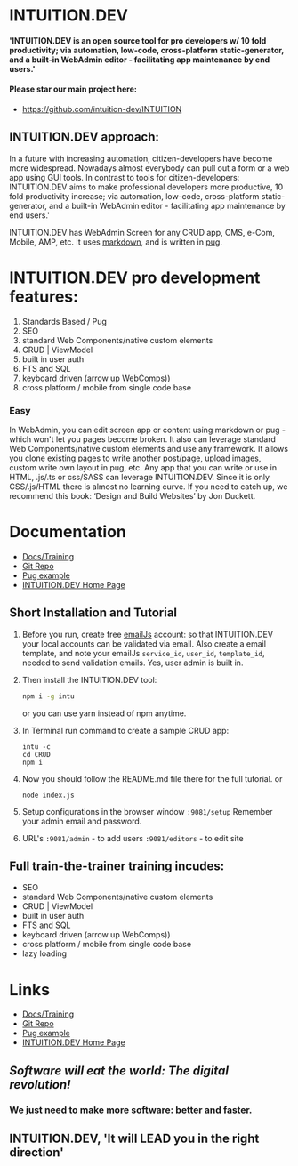 
# INTUITION.DEV

#### 'INTUITION.DEV is an open source tool for pro developers w/ 10 fold productivity; via automation, low-code, cross-platform static-generator, and a built-in WebAdmin editor - facilitating app maintenance by end users.'

#### Please star our main project here:
- https://github.com/intuition-dev/INTUITION

## INTUITION.DEV approach:

In a future with increasing automation, citizen-developers have become more widespread. Nowadays almost everybody can pull out a form or a web app using GUI tools.
In contrast to tools for citizen-developers: INTUITION.DEV aims to make professional developers more productive, 10 fold productivity increase; via automation, low-code, cross-platform static-generator, and a built-in WebAdmin editor - facilitating app maintenance by end users.'

INTUITION.DEV has WebAdmin Screen for any CRUD app, CMS, e-Com, Mobile, AMP, etc.  It uses [markdown](https://daringfireball.net/projects/markdown/syntax), and is written in [pug](https://pugjs.org/language/tags.html).

# INTUITION.DEV pro development features:

1. Standards Based / Pug
1. SEO
2.  standard Web Components/native custom elements
2. CRUD | ViewModel
2. built in user auth
2. FTS and SQL
2. keyboard driven (arrow up WebComps))
2. cross platform / mobile from single code base


### Easy

In WebAdmin, you can edit screen app or content using markdown or pug - which won't let you pages become broken. It also can leverage  standard Web Components/native custom elements and use any framework. It allows you clone existing pages to write another post/page, upload images, custom write own layout in pug, etc. Any app that you can write or use in HTML, .js/.ts or css/SASS can leverage INTUITION.DEV. Since it is only CSS/.js/HTML there is almost no learning curve.  If you need to catch up, we recommend this book: ‘Design and Build Websites’ by Jon Duckett.


# Documentation

- [Docs/Training](http://docs.mbake.org)
- [Git Repo](http://git.mbake.org)
- [Pug example](https://pug.mbake.org)
- [INTUITION.DEV Home Page](https://www.INTUITION.DEV)


## Short Installation and Tutorial

1. Before you run, create free [emailJs](https://www.emailjs.com) account: so that INTUITION.DEV your local accounts can be validated via email. Also create a email template, and note your emailJs `service_id`, `user_id`,  `template_id`, needed to send validation emails. Yes, user admin is built in.

2. Then install the INTUITION.DEV tool:
    ```bash
    npm i -g intu
    ```
    or you can use yarn instead of npm anytime.

3. In Terminal run command to create a sample CRUD app: 
    ```
    intu -c
    cd CRUD
    npm i
    ```

4. Now you should follow the README.md file there for the full tutorial.
or
    ```
    node index.js
    ```

5. Setup configurations in the browser window `:9081/setup`
   Remember your admin email and password.

6. URL's
   `:9081/admin` - to add users
   `:9081/editors` - to edit site

## Full train-the-trainer training incudes:
- SEO
-  standard Web Components/native custom elements
- CRUD | ViewModel
- built in user auth
- FTS and SQL
- keyboard driven (arrow up WebComps))
- cross platform / mobile from single code base
- lazy loading


# Links

- [Docs/Training](http://docs.mbake.org)
- [Git Repo](http://git.mbake.org)
- [Pug example](https://pug.mbake.org)
- [INTUITION.DEV Home Page](https://www.INTUITION.DEV)


## *Software will eat the world: The digital revolution!*
### We just need to make more software: better and faster.
## INTUITION.DEV, 'It will LEAD you in the right direction'